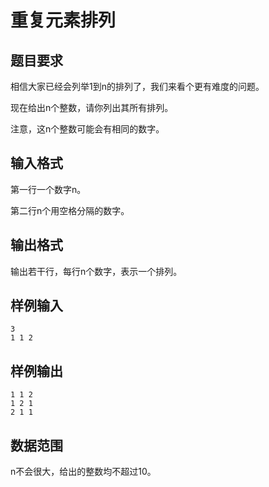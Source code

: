 # 重复元素排列

## 题目要求

相信大家已经会列举1到n的排列了，我们来看个更有难度的问题。

现在给出n个整数，请你列出其所有排列。

注意，这n个整数可能会有相同的数字。

## 输入格式

第一行一个数字n。

第二行n个用空格分隔的数字。

## 输出格式

输出若干行，每行n个数字，表示一个排列。

## 样例输入

```
3
1 1 2
```

## 样例输出

```
1 1 2
1 2 1
2 1 1
```

## 数据范围

n不会很大，给出的整数均不超过10。